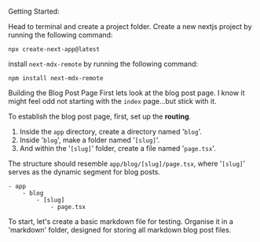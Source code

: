 Getting Started:

Head to terminal and create a project folder.
Create a new nextjs project by running the following command:
```shell
npx create-next-app@latest
```

 install `next-mdx-remote` by running the following command:
```shell
npm install next-mdx-remote
```

Building the Blog Post Page
First lets look at the blog post page. I know it might feel odd not starting with the `index` page...but stick with it.

To establish the blog post page, first, set up the **routing**. 
1. Inside the `app` directory, create a directory named '`blog`'. 
2. Inside '`blog`', make a folder named '`[slug]`'. 
3. And within the '`[slug]`' folder, create a file named '`page.tsx`'. 

The structure should resemble `app/blog/[slug]/page.tsx`, where '`[slug]`' serves as the dynamic segment for blog posts. 
```
- app
	- blog
		- [slug]
			- page.tsx
```

To start, let's create a basic markdown file for testing. Organise it in a 'markdown' folder, designed for storing all markdown blog post files.